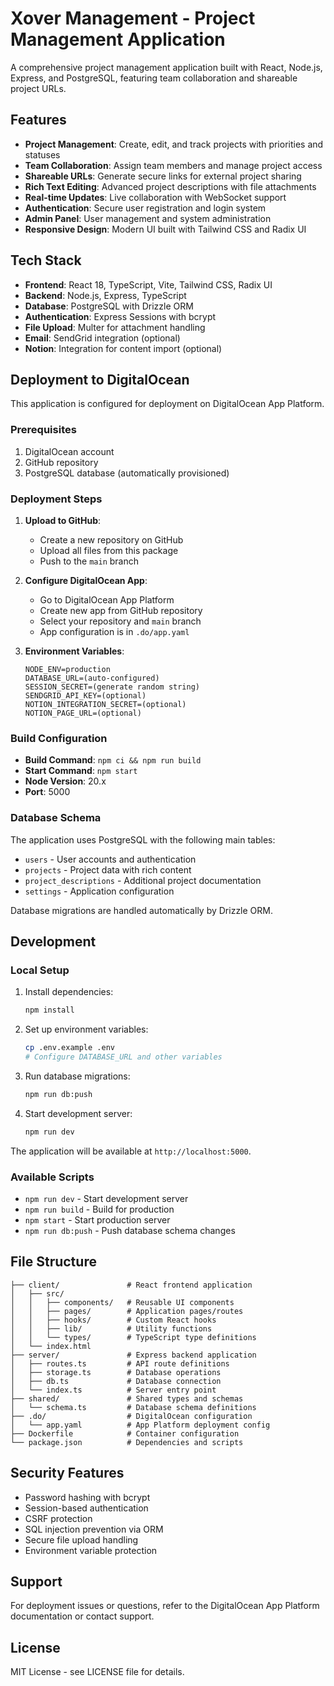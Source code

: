 # Xover Management - Project Management Application

A comprehensive project management application built with React, Node.js, Express, and PostgreSQL, featuring team collaboration and shareable project URLs.

## Features

- **Project Management**: Create, edit, and track projects with priorities and statuses
- **Team Collaboration**: Assign team members and manage project access
- **Shareable URLs**: Generate secure links for external project sharing
- **Rich Text Editing**: Advanced project descriptions with file attachments
- **Real-time Updates**: Live collaboration with WebSocket support
- **Authentication**: Secure user registration and login system
- **Admin Panel**: User management and system administration
- **Responsive Design**: Modern UI built with Tailwind CSS and Radix UI

## Tech Stack

- **Frontend**: React 18, TypeScript, Vite, Tailwind CSS, Radix UI
- **Backend**: Node.js, Express, TypeScript
- **Database**: PostgreSQL with Drizzle ORM
- **Authentication**: Express Sessions with bcrypt
- **File Upload**: Multer for attachment handling
- **Email**: SendGrid integration (optional)
- **Notion**: Integration for content import (optional)

## Deployment to DigitalOcean

This application is configured for deployment on DigitalOcean App Platform.

### Prerequisites

1. DigitalOcean account
2. GitHub repository
3. PostgreSQL database (automatically provisioned)

### Deployment Steps

1. **Upload to GitHub**:
   - Create a new repository on GitHub
   - Upload all files from this package
   - Push to the `main` branch

2. **Configure DigitalOcean App**:
   - Go to DigitalOcean App Platform
   - Create new app from GitHub repository
   - Select your repository and `main` branch
   - App configuration is in `.do/app.yaml`

3. **Environment Variables**:
   ```
   NODE_ENV=production
   DATABASE_URL=(auto-configured)
   SESSION_SECRET=(generate random string)
   SENDGRID_API_KEY=(optional)
   NOTION_INTEGRATION_SECRET=(optional)
   NOTION_PAGE_URL=(optional)
   ```

### Build Configuration

- **Build Command**: `npm ci && npm run build`
- **Start Command**: `npm start`
- **Node Version**: 20.x
- **Port**: 5000

### Database Schema

The application uses PostgreSQL with the following main tables:
- `users` - User accounts and authentication
- `projects` - Project data with rich content
- `project_descriptions` - Additional project documentation
- `settings` - Application configuration

Database migrations are handled automatically by Drizzle ORM.

## Development

### Local Setup

1. Install dependencies:
   ```bash
   npm install
   ```

2. Set up environment variables:
   ```bash
   cp .env.example .env
   # Configure DATABASE_URL and other variables
   ```

3. Run database migrations:
   ```bash
   npm run db:push
   ```

4. Start development server:
   ```bash
   npm run dev
   ```

The application will be available at `http://localhost:5000`.

### Available Scripts

- `npm run dev` - Start development server
- `npm run build` - Build for production
- `npm start` - Start production server
- `npm run db:push` - Push database schema changes

## File Structure

```
├── client/               # React frontend application
│   ├── src/
│   │   ├── components/   # Reusable UI components
│   │   ├── pages/        # Application pages/routes
│   │   ├── hooks/        # Custom React hooks
│   │   ├── lib/          # Utility functions
│   │   └── types/        # TypeScript type definitions
│   └── index.html
├── server/               # Express backend application
│   ├── routes.ts         # API route definitions
│   ├── storage.ts        # Database operations
│   ├── db.ts             # Database connection
│   └── index.ts          # Server entry point
├── shared/               # Shared types and schemas
│   └── schema.ts         # Database schema definitions
├── .do/                  # DigitalOcean configuration
│   └── app.yaml          # App Platform deployment config
├── Dockerfile            # Container configuration
└── package.json          # Dependencies and scripts
```

## Security Features

- Password hashing with bcrypt
- Session-based authentication
- CSRF protection
- SQL injection prevention via ORM
- Secure file upload handling
- Environment variable protection

## Support

For deployment issues or questions, refer to the DigitalOcean App Platform documentation or contact support.

## License

MIT License - see LICENSE file for details.
